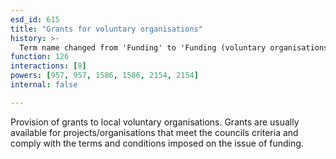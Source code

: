 ```yaml
---
esd_id: 615
title: "Grants for voluntary organisations"
history: >-
  Term name changed from 'Funding' to 'Funding (voluntary organisations)' and scope notes added in version 2.02. Term name changed from 'Funding (voluntary organisations)' to 'Grants - voluntary organisations' in version 3.00. name changed to 'Grants for voluntary organisations' in version 4.00.
function: 126
interactions: [8]
powers: [957, 957, 1586, 1586, 2154, 2154]
internal: false

---
```


Provision of grants to local voluntary organisations.  Grants are usually available for projects/organisations that meet the councils criteria and comply with the terms and conditions imposed on the issue of funding.

